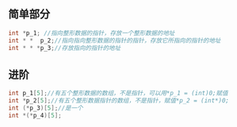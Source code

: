 ## 简单部分
```c
int *p_1; //指向整形数据的指针，存放一个整形数据的地址
int * *  p_2;//指向指向整形数据的指针的指针，存放它所指向的指针的地址
int * * *p_3;//存放指向的指针的地址
```
## 进阶
```c
int p_1[5];//有五个整形数据的数组，不是指针，可以用*p_1 = (int)0;赋值
int *p_2[5];//有五个整形数据指针的数组，不是指针，赋值*p_2 = (int*)0;
int (*p_3)[5];//是一个
int *(*p_4)[5];
```
<!--stackedit_data:
eyJoaXN0b3J5IjpbNDk5MTc0NDAyXX0=
-->